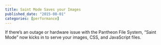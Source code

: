 ```yaml
---
title: Saint Mode Saves your Images
published_date: "2015-08-01"
categories: [performance]
---
```

If there’s an outage or hardware issue with the Pantheon File System, “Saint Mode” now kicks in to serve your images, CSS, and JavaScript files.
